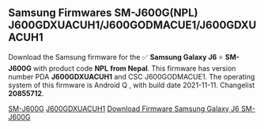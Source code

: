 <h2>Samsung Firmwares SM-J600G(NPL) J600GDXUACUH1/J600GODMACUE1/J600GDXUACUH1</h2>
Download the Samsung firmware for the ✅ <strong>Samsung Galaxy J6 </strong> ⭐ <strong>SM-J600G</strong> with product code <strong>NPL</strong> <strong> from Nepal</strong>. This firmware has version number PDA <strong>J600GDXUACUH1</strong> and CSC J600GODMACUE1. The operating system of this firmware is Android Q , with build date 2021-11-11. Changelist <strong>20855712</strong>.


[SM-J600G](https://samfirm.shop/samsung/model/SM-J600G)
[J600GDXUACUH1](https://samfirm.shop/samsung/pda/J600GDXUACUH1)
[Download Firmware Samsung Galaxy J6 SM-J600G](https://samfirm.shop/samsung/firmware/473672)
